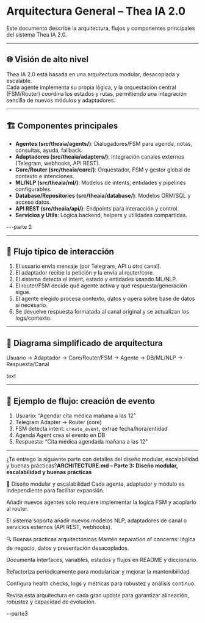 # Arquitectura General – Thea IA 2.0

Este documento describe la arquitectura, flujos y componentes principales del sistema Thea IA 2.0.

---

## 🌐 Visión de alto nivel

Thea IA 2.0 está basada en una arquitectura modular, desacoplada y escalable.  
Cada agente implementa su propia lógica, y la orquestación central (FSM/Router) coordina los estados y rutas, permitiendo una integración sencilla de nuevos módulos y adaptadores.

---

## 🏗️ Componentes principales

- **Agentes (src/theaia/agents/)**: Dialogadores/FSM para agenda, notas, consultas, ayuda, fallback.
- **Adaptadores (src/theaia/adapters/)**: Integración canales externos (Telegram, webhooks, API REST).
- **Core/Router (src/theaia/core/)**: Orquestador, FSM y gestor global de contexto e intenciones.
- **ML/NLP (src/theaia/ml/)**: Modelos de intents, entidades y pipelines configurables.
- **Database/Repositories (src/theaia/database/)**: Modelos ORM/SQL y acceso datos.
- **API REST (src/theaia/api/)**: Endpoints para interacción y control.
- **Servicios y Utils**: Lógica backend, helpers y utilidades compartidas.

---parte 2 

---

## 🔄 Flujo típico de interacción

1. El usuario envía mensaje (por Telegram, API u otro canal).
2. El adaptador recibe la petición y la envía al router/core.
3. El sistema detecta el intent, estado y entidades usando ML/NLP.
4. El router/FSM decide qué agente activa y qué respuesta/generación sigue.
5. El agente elegido procesa contexto, datos y opera sobre base de datos si necesario.
6. Se devuelve respuesta formatada al canal original y se actualizan los logs/contexto.

---

## 🧬 Diagrama simplificado de arquitectura

Usuario → Adaptador → Core/Router/FSM → Agente → DB/ML/NLP → Respuesta/Canal

text

---

## 🚀 Ejemplo de flujo: creación de evento

1. Usuario: “Agendar cita médica mañana a las 12”
2. Telegram Adapter → Router (core)
3. FSM detecta intent: `create_event`, extrae fecha/hora/entidad
4. Agenda Agent crea el evento en DB
5. Respuesta: “Cita médica agendada mañana a las 12”

---

¿Te entrego la siguiente parte con detalles del diseño modular, escalabilidad y buenas prácticas?**ARCHITECTURE.md – Parte 3: Diseño modular, escalabilidad y buenas prácticas**

🧱 Diseño modular y escalabilidad
Cada agente, adaptador y módulo es independiente para facilitar expansión.

Añadir nuevos agentes solo requiere implementar la lógica FSM y acoplarlo al router.

El sistema soporta añadir nuevos modelos NLP, adaptadores de canal o servicios externos (API REST, webhooks).

🔍 Buenas prácticas arquitectónicas
Mantén separation of concerns: lógica de negocio, datos y presentación desacoplados.

Documenta interfaces, variables, estados y flujos en README y diccionario.

Refactoriza periódicamente para modularizar y mejorar la mantenibilidad.

Configura health checks, logs y métricas para robustez y análisis continuo.

Revisa esta arquitectura en cada gran update para garantizar alineación, robustez y capacidad de evolución.

--parte3


